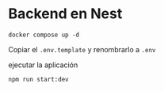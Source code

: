 
# Backend en Nest

```
docker compose up -d
```

Copiar el ```.env.template``` y renombrarlo a ```.env```

ejecutar la aplicación
```
npm run start:dev
```